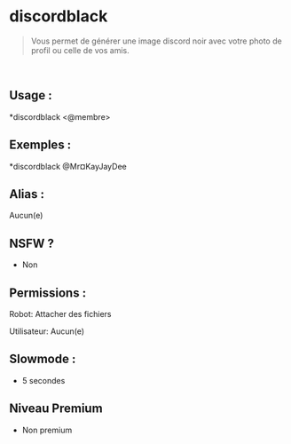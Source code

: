 # discordblack

> Vous permet de générer une image discord noir avec votre photo de profil ou celle de vos amis.

<br>

## Usage :

*discordblack <@membre>

## Exemples :

*discordblack @Mr¤KayJayDee

## Alias :

Aucun(e)

## NSFW ?

- Non

## Permissions :

Robot: Attacher des fichiers
<br>

Utilisateur: Aucun(e)

## Slowmode :

- 5 secondes

## Niveau Premium

- Non premium